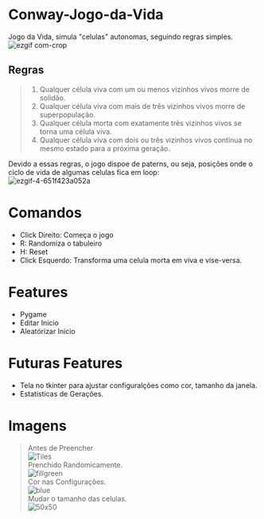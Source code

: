 # Conway-Jogo-da-Vida
Jogo da Vida, simula "celulas" autonomas, seguindo regras simples.<br>
![ezgif com-crop](https://user-images.githubusercontent.com/12675265/63234448-a4fd4000-c20b-11e9-9d05-894a89d7f773.gif)



## Regras
> 1. Qualquer célula viva com um ou menos vizinhos vivos morre de solidão.<br>
> 2. Qualquer célula viva com mais de três vizinhos vivos morre de superpopulação.<br>
> 3. Qualquer célula morta com exatamente três vizinhos vivos se torna uma célula viva.<br>
> 4. Qualquer célula viva com dois ou três vizinhos vivos continua no mesmo estado para a próxima geração.<br>

  Devido a essas regras, o jogo dispoe de paterns, ou seja, posições onde o ciclo de vida de algumas celulas fica em loop:<br>
  ![ezgif-4-651f423a052a](https://user-images.githubusercontent.com/12675265/63234339-3ae49b00-c20b-11e9-8244-fbe856456381.gif)


# Comandos
* Click Direito: Começa o jogo<br>
* R: Randomiza o tabuleiro<br>
* H: Reset<br>
* Click Esquerdo: Transforma uma celula morta em viva e vise-versa.<br>

# Features
* Pygame<br>
* Editar Inicio<br>
* Aleatórizar Inicio<br>

# Futuras Features
* Tela no tkinter para ajustar configuralções como cor, tamanho da janela.
* Estatisticas de Gerações.

# Imagens
> Antes de Preencher<br>
![Tiles](https://user-images.githubusercontent.com/12675265/63233782-7b8ee500-c208-11e9-9575-a2d663187cc4.png)<br>
> Prenchido Randomicamente.<br>
![fillgreen](https://user-images.githubusercontent.com/12675265/63233784-7df13f00-c208-11e9-9fae-b0947dbbe099.png)<br>
> Cor nas Configurações.<br>
![blue](https://user-images.githubusercontent.com/12675265/63234503-d70ea200-c20b-11e9-92cd-ad7e51068cf0.png)<br>
> Mudar o tamanho das celulas.<br>
![50x50](https://user-images.githubusercontent.com/12675265/63234505-d970fc00-c20b-11e9-987a-459faca33890.png)<br>
